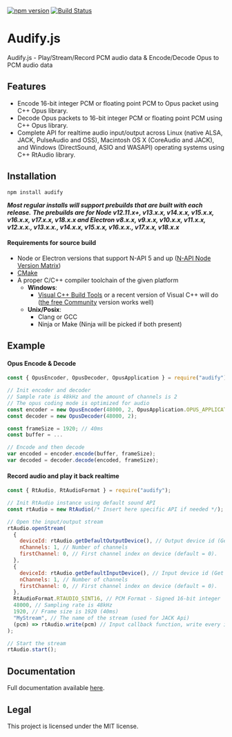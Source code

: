 [![npm version](https://badge.fury.io/js/audify.svg)](https://badge.fury.io/js/audify)
[![Build Status](https://travis-ci.com/almoghamdani/audify.svg?branch=master)](https://travis-ci.com/almoghamdani/audify)

# Audify.js

Audify.js - Play/Stream/Record PCM audio data &amp; Encode/Decode Opus to PCM audio data

## Features

- Encode 16-bit integer PCM or floating point PCM to Opus packet using C++ Opus library.
- Decode Opus packets to 16-bit integer PCM or floating point PCM using C++ Opus library.
- Complete API for realtime audio input/output across Linux (native ALSA, JACK, PulseAudio and OSS), Macintosh OS X (CoreAudio and JACK), and Windows (DirectSound, ASIO and WASAPI) operating systems using C++ RtAudio library.

## Installation

```
npm install audify
```

**_Most regular installs will support prebuilds that are built with each release._**
**_The prebuilds are for Node v12.11.x+, v13.x.x, v14.x.x, v15.x.x, v16.x.x, v17.x.x, v18.x.x and Electron v8.x.x, v9.x.x, v10.x.x, v11.x.x, v12.x.x., v13.x.x., v14.x.x, v15.x.x, v16.x.x., v17.x.x, v18.x.x_**

#### Requirements for source build

- Node or Electron versions that support N-API 5 and up ([N-API Node Version Matrix](https://nodejs.org/docs/latest/api/n-api.html#node-api-version-matrix))
- [CMake](http://www.cmake.org/download/)
- A proper C/C++ compiler toolchain of the given platform
  - **Windows**:
    - [Visual C++ Build Tools](https://visualstudio.microsoft.com/visual-cpp-build-tools/) or a recent version of Visual C++ will do ([the free Community](https://www.visualstudio.com/products/visual-studio-community-vs) version works well)
  - **Unix/Posix**:
    - Clang or GCC
    - Ninja or Make (Ninja will be picked if both present)

## Example

#### Opus Encode & Decode

```javascript
const { OpusEncoder, OpusDecoder, OpusApplication } = require("audify");

// Init encoder and decoder
// Sample rate is 48kHz and the amount of channels is 2
// The opus coding mode is optimized for audio
const encoder = new OpusEncoder(48000, 2, OpusApplication.OPUS_APPLICATION_AUDIO);
const decoder = new OpusDecoder(48000, 2);

const frameSize = 1920; // 40ms
const buffer = ...

// Encode and then decode
var encoded = encoder.encode(buffer, frameSize);
var decoded = decoder.decode(encoded, frameSize);
```

#### Record audio and play it back realtime

```javascript
const { RtAudio, RtAudioFormat } = require("audify");

// Init RtAudio instance using default sound API
const rtAudio = new RtAudio(/* Insert here specific API if needed */);

// Open the input/output stream
rtAudio.openStream(
  {
    deviceId: rtAudio.getDefaultOutputDevice(), // Output device id (Get all devices using `getDevices`)
    nChannels: 1, // Number of channels
    firstChannel: 0, // First channel index on device (default = 0).
  },
  {
    deviceId: rtAudio.getDefaultInputDevice(), // Input device id (Get all devices using `getDevices`)
    nChannels: 1, // Number of channels
    firstChannel: 0, // First channel index on device (default = 0).
  },
  RtAudioFormat.RTAUDIO_SINT16, // PCM Format - Signed 16-bit integer
  48000, // Sampling rate is 48kHz
  1920, // Frame size is 1920 (40ms)
  "MyStream", // The name of the stream (used for JACK Api)
  (pcm) => rtAudio.write(pcm) // Input callback function, write every input  pcm data to the output buffer
);

// Start the stream
rtAudio.start();
```

## Documentation

Full documentation available [here](https://almoghamdani.github.io/audify/).

## Legal

This project is licensed under the MIT license.
